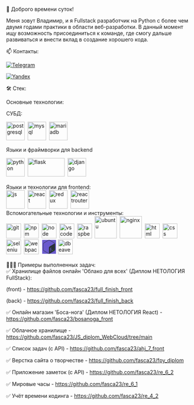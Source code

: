 👋 Доброго времени суток! 

Меня зовут Владимир, и я Fullstack разработчик на Python с более чем двумя годами практики в области веб-разработки. В данный момент ищу возможность присоединиться к команде, где смогу дальше развиваться и внести вклад в создание хорошего кода.

📫 Контакты:

[![Telegram](https://img.shields.io/badge/-Телеграмм-111?style=for-the-badge&logo=Telegram&color=red)](https://t.me/Kamenev37) 

[![Yandex](https://img.shields.io/badge/-почта-111?style=for-the-badge&logo=mail.ru&color=red)](mailto:fasca23@yandex.ru)

🛠️ Стек:  

Основные технологии:  

СУБД:

<img src="https://cdn.jsdelivr.net/gh/devicons/devicon/icons/postgresql/postgresql-original.svg" title="postgresql" width="50" height="50"/>&nbsp;
<img src="https://cdn.jsdelivr.net/gh/devicons/devicon@latest/icons/mysql/mysql-original-wordmark.svg" title="mysql" width="50" height="50"/>&nbsp;
<img src="https://cdn.jsdelivr.net/gh/devicons/devicon@latest/icons/mariadb/mariadb-original.svg" title="mariadb" width="50" height="50"/>&nbsp;

Языки и фраймворки для backend
<div>
<img src="https://cdn.jsdelivr.net/gh/devicons/devicon@latest/icons/python/python-original.svg" title="python" width="50" height="50"/>&nbsp;
<img src="https://fantaso.github.io/images/skills-flask.png" title="flask" width="100" height="50"/>&nbsp;
<img src="https://www.hashstudioz.com/images/hire-django-hero.webp" title="django" width="50" height="50"/>&nbsp;
</div>
</br>
Языки и технологии для frontend:
</br>
<img src="https://cdn.jsdelivr.net/gh/devicons/devicon/icons/javascript/javascript-original.svg" title="js" width="50" height="50"/>&nbsp;
<img src="https://cdn.jsdelivr.net/gh/devicons/devicon/icons/react/react-original.svg" title="react" width="50" height="50"/>&nbsp;
<img src="https://cdn.jsdelivr.net/gh/devicons/devicon@latest/icons/redux/redux-original.svg" title="redux" width="50" height="50"/>&nbsp;
<img src="https://cdn.jsdelivr.net/gh/devicons/devicon@latest/icons/reactrouter/reactrouter-original.svg" title="reactrouter" width="50" height="50"/>&nbsp;
</br>
Вспомогательные технологии и инструменты:
</br>
<div>
<img src="https://cdn.jsdelivr.net/gh/devicons/devicon/icons/git/git-plain.svg" title="git" width="40" height="40"/>&nbsp;
<img src="https://cdn.jsdelivr.net/gh/devicons/devicon/icons/npm/npm-original-wordmark.svg" title="npm" width="40" height="40"/>&nbsp;
<img src="https://cdn.jsdelivr.net/gh/devicons/devicon@latest/icons/nodejs/nodejs-original-wordmark.svg" title="node" width="40" height="40"/>&nbsp;
<img src="https://cdn.jsdelivr.net/gh/devicons/devicon@latest/icons/vscode/vscode-original.svg" title="vscode" width="40" height="40"/>&nbsp;
<img src="https://cdn.jsdelivr.net/gh/devicons/devicon@latest/icons/raspberrypi/raspberrypi-original.svg" title="raspberrypi" width="40" height="40"/>&nbsp;
<img src="https://cdn.jsdelivr.net/gh/devicons/devicon@latest/icons/ubuntu/ubuntu-original.svg" title="ubuntu" width="60" height="60"/>&nbsp;
<img src="https://cdn.jsdelivr.net/gh/devicons/devicon@latest/icons/nginx/nginx-original.svg" title="nginx" width="60" height="60"/>&nbsp;
<img src="https://cdn.jsdelivr.net/gh/devicons/devicon/icons/html5/html5-original.svg" title="html" width="40" height="40"/>&nbsp;
<img src="https://cdn.jsdelivr.net/gh/devicons/devicon/icons/css3/css3-original.svg" title="css" width="40" height="40"/>&nbsp;
<img src="https://cdn.jsdelivr.net/gh/devicons/devicon@latest/icons/selenium/selenium-original.svg" title="selenium" width="40" height="40"/>&nbsp;
<img src="https://cdn.jsdelivr.net/gh/devicons/devicon@latest/icons/webpack/webpack-original.svg" title="webpack" width="40" height="40"/>&nbsp;
<svg viewBox="0 0 128 128" width="30pt" height="30pt"><path  fill="#6A5ACD" d="M4.24 4.24h119.53v119.53H4.24z"></path><path fill="#293138" d="M109.01 28.64L71.28 6.24c-2.25-1.33-4.77-2-7.28-2s-5.03.67-7.28 2.01l-37.74 22.4c-4.5 2.67-7.28 7.61-7.28 12.96v44.8c0 5.35 2.77 10.29 7.28 12.96l37.73 22.4c2.25 1.34 4.76 2 7.28 2 2.51 0 5.03-.67 7.28-2l37.74-22.4c4.5-2.67 7.28-7.62 7.28-12.96V41.6c0-5.34-2.77-10.29-7.28-12.96zM79.79 98.59l.06 3.22c0 .39-.25.83-.55.99l-1.91 1.1c-.3.15-.56-.03-.56-.42l-.03-3.17c-1.63.68-3.29.84-4.34.42-.2-.08-.29-.37-.21-.71l.69-2.91c.06-.23.18-.46.34-.6.06-.06.12-.1.18-.13.11-.06.22-.07.31-.03 1.14.38 2.59.2 3.99-.5 1.78-.9 2.97-2.72 2.95-4.52-.02-1.64-.9-2.31-3.05-2.33-2.74.01-5.3-.53-5.34-4.57-.03-3.32 1.69-6.78 4.43-8.96l-.03-3.25c0-.4.24-.84.55-1l1.85-1.18c.3-.15.56.04.56.43l.03 3.25c1.36-.54 2.54-.69 3.61-.44.23.06.34.38.24.75l-.72 2.88c-.06.22-.18.44-.33.58a.77.77 0 01-.19.14c-.1.05-.19.06-.28.05-.49-.11-1.65-.36-3.48.56-1.92.97-2.59 2.64-2.58 3.88.02 1.48.77 1.93 3.39 1.97 3.49.06 4.99 1.58 5.03 5.09.05 3.44-1.79 7.15-4.61 9.41zm26.34-60.5l-35.7 22.05c-4.45 2.6-7.73 5.52-7.74 10.89v43.99c0 3.21 1.3 5.29 3.29 5.9-.65.11-1.32.19-1.98.19-2.09 0-4.15-.57-5.96-1.64l-37.73-22.4c-3.69-2.19-5.98-6.28-5.98-10.67V41.6c0-4.39 2.29-8.48 5.98-10.67l37.74-22.4c1.81-1.07 3.87-1.64 5.96-1.64s4.15.57 5.96 1.64l37.74 22.4c3.11 1.85 5.21 5.04 5.8 8.63-1.27-2.67-4.09-3.39-7.38-1.47z"></path><path fill="#4FA847" d="M99.12 90.73l-9.4 5.62c-.25.15-.43.31-.43.61v2.46c0 .3.2.43.45.28l9.54-5.8c.25-.15.29-.42.29-.72v-2.17c0-.3-.2-.42-.45-.28z"></path>
</svg>
<img src="https://cdn.jsdelivr.net/gh/devicons/devicon@latest/icons/dbeaver/dbeaver-original.svg" title="dbeaver" width="40" height="40"/>&nbsp;

</div>

</br>
👩🏻‍💻 Примеры выполненных задач:

</br>
✅ Хранилище файлов онлайн 'Облако для всех' (Диплом НЕТОЛОГИЯ FullStack): 

(front) - https://github.com/fasca23/full_finish_front

(back) - https://github.com/fasca23/full_finish_back  

✅ Онлайн магазин 'Боса-нога' (Диплом НЕТОЛОГИЯ React) - https://github.com/fasca23/bosanoga_front

✅ Облачное хранилище - https://github.com/fasca23/JS_diplom_WebCloud/tree/main

✅ Список задач (с API) - https://github.com/fasca23/ahj_7_front

✅ Верстка сайта о творчестве - https://github.com/fasca23/fpy_diplom

✅ Приложение заметок (с API) - https://github.com/fasca23/re_6_2

✅ Мировые часы - https://github.com/fasca23/re_6_1

✅ Учёт времени кодинга - https://github.com/fasca23/re_4_2

